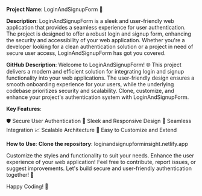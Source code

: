 **Project Name**: LoginAndSignupForm 🚀

**Description**:
LoginAndSignupForm is a sleek and user-friendly web application that provides a seamless experience for user authentication. The project is designed to offer a robust login and signup form, enhancing the security and accessibility of your web application. Whether you're a developer looking for a clean authentication solution or a project in need of secure user access, LoginAndSignupForm has got you covered.

**GitHub Description**:
Welcome to LoginAndSignupForm! 🌐 This project delivers a modern and efficient solution for integrating login and signup functionality into your web applications. The user-friendly design ensures a smooth onboarding experience for your users, while the underlying codebase prioritizes security and scalability. Clone, customize, and enhance your project's authentication system with LoginAndSignupForm.

**Key Features**:

🛡️ Secure User Authentication
🎨 Sleek and Responsive Design
🔄 Seamless Integration
📈 Scalable Architecture
🚀 Easy to Customize and Extend

**How to Use**:
**Clone the repository**: loginandsignupforminsight.netlify.app

Customize the styles and functionality to suit your needs.
Enhance the user experience of your web application!
Feel free to contribute, report issues, or suggest improvements. Let's build secure and user-friendly authentication together! 🤝

Happy Coding! 🚀
